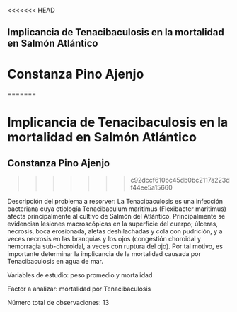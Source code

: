 <<<<<<< HEAD
## Implicancia de Tenacibaculosis en la mortalidad en Salmón Atlántico
# Constanza Pino Ajenjo
=======
# Implicancia de Tenacibaculosis en la mortalidad en Salmón Atlántico
## Constanza Pino Ajenjo
>>>>>>> c92dccf610bc45db0bc2117a223df44ee5a15660

Descripción del problema a resorver: 
La Tenacibaculosis es una infección bacteriana cuya etiología Tenacibaculum maritimus (Flexibacter maritimus) afecta principalmente al cultivo de Salmón del Atlántico. Principalmente se evidencian lesiones macroscópicas en la superficie del cuerpo; úlceras, necrosis, boca erosionada, aletas deshilachadas y cola con pudrición,
y a veces necrosis en las branquias y los ojos (congestión choroidal y hemorragia sub-choroidal, a veces con ruptura del ojo). Por tal motivo, es importante determinar la implicancia de la mortalidad causada por Tenacibaculosis en agua de mar.

Variables de estudio: peso promedio y mortalidad 

Factor a analizar: mortalidad por Tenacibaculosis

Número total de observaciones: 13

